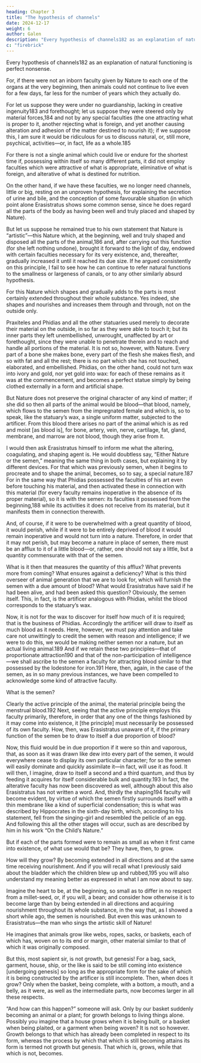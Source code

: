 ```yaml
---
heading: Chapter 3
title: "The hypothesis of channels"
date: 2024-12-17
weight: 6
author: Galen
description: "Every hypothesis of channels182 as an explanation of natural functioning is perfect nonsense."
c: "firebrick"
---
```



Every hypothesis of channels182 as an explanation of natural functioning is perfect nonsense.

For, if there were not an inborn faculty given by Nature to each one of the organs at the very beginning, then animals could not continue to live even for a few days, far less for the number of years which they actually do. 

For let us suppose they were under no guardianship, lacking in creative ingenuity183 and forethought; let us suppose they were steered only by material forces,184 and not by any special faculties (the one attracting what is proper to it, another rejecting what is foreign, and yet another causing alteration and adhesion of the matter destined to nourish it); if we suppose this, I am sure it would be ridiculous for us to discuss natural, or, still more, psychical, activities—or, in fact, life as a whole.185

For there is not a single animal which could live or endure for the shortest time if, possessing within itself so many different parts, it did not employ faculties which were attractive of what is appropriate, eliminative of what is foreign, and alterative of what is destined for nutrition. 

On the other hand, if we have these faculties, we no longer need channels, little or big, resting on an unproven hypothesis, for explaining the secretion of urine and bile, and the conception of some favourable situation (in which point alone Erasistratus shows some common sense, since he does regard all the parts of the body as having been well and truly placed and shaped by Nature).

But let us suppose he remained true to his own statement that Nature is “artistic”—this Nature which, at the beginning, well and truly shaped and disposed all the parts of the animal,186 and, after carrying out this function (for she left nothing undone), brought it forward to the light of day, endowed with certain faculties necessary for its very existence, and, thereafter, gradually increased it until it reached its due size. If he argued consistently on this principle, I fail to see how he can continue to refer natural functions to the smallness or largeness of canals, or to any other similarly absurd hypothesis.

For this Nature which shapes and gradually adds to the parts is most certainly extended throughout their whole substance. Yes indeed, she shapes and nourishes and increases them through and through, not on the outside only. 

Praxiteles and Phidias and all the other statuaries used merely to decorate their material on the outside, in so far as they were able to touch it; but its inner parts they left unembellished, unwrought, unaffected by art or forethought, since they were unable to penetrate therein and to reach and handle all portions of the material. It is not so, however, with Nature. Every part of a bone she makes bone, every part of the flesh she makes flesh, and so with fat and all the rest; there is no part which she has not touched, elaborated, and embellished. Phidias, on the other hand, could not turn wax into ivory and gold, nor yet gold into wax: for each of these remains as it was at the commencement, and becomes a perfect statue simply by being clothed externally in a form and artificial shape. 

But Nature does not preserve the original character of any kind of matter; if she did so then all parts of the animal would be blood—that blood, namely, which flows to the semen from the impregnated female and which is, so to speak, like the statuary’s wax, a single uniform matter, subjected to the artificer. From this blood there arises no part of the animal which is as red and moist [as blood is], for bone, artery, vein, nerve, cartilage, fat, gland, membrane, and marrow are not blood, though they arise from it.

I would then ask Erasistratus himself to inform me what the altering, coagulating, and shaping agent is. He would doubtless say, “Either Nature or the semen,” meaning the same thing in both cases, but explaining it by different devices. For that which was previously semen, when it begins to procreate and to shape the animal, becomes, so to say, a special nature.187 For in the same way that Phidias possessed the faculties of his art even before touching his material, and then activated these in connection with this material (for every faculty remains inoperative in the absence of its proper material), so it is with the semen: its faculties it possessed from the beginning,188 while its activities it does not receive from its material, but it manifests them in connection therewith.

And, of course, if it were to be overwhelmed with a great quantity of blood, it would perish, while if it were to be entirely deprived of blood it would remain inoperative and would not turn into a nature. Therefore, in order that it may not perish, but may become a nature in place of semen, there must be an afflux to it of a little blood—or, rather, one should not say a little, but a quantity commensurate with that of the semen.

What is it then that measures the quantity of this afflux? What prevents more from coming? What ensures against a deficiency? What is this third overseer of animal generation that we are to look for, which will furnish the semen with a due amount of blood? What would Erasistratus have said if he had been alive, and had been asked this question? Obviously, the semen itself. This, in fact, is the artificer analogous with Phidias, whilst the blood corresponds to the statuary’s wax.

Now, it is not for the wax to discover for itself how much of it is required; that is the business of Phidias. Accordingly the artificer will draw to itself as much blood as it needs. Here, however, we must pay attention and take care not unwittingly to credit the semen with reason and intelligence; if we were to do this, we would be making neither semen nor a nature, but an actual living animal.189 And if we retain these two principles—that of proportionate attraction190 and that of the non-participation of intelligence—we shall ascribe to the semen a faculty for attracting blood similar to that possessed by the lodestone for iron.191 Here, then, again, in the case of the semen, as in so many previous instances, we have been compelled to acknowledge some kind of attractive faculty.

What is the semen? 

Clearly the active principle of the animal, the material principle being the menstrual blood.192 Next, seeing that the active principle employs this faculty primarily, therefore, in order that any one of the things fashioned by it may come into existence, it [the principle] must necessarily be possessed of its own faculty. How, then, was Erasistratus unaware of it, if the primary function of the semen be to draw to itself a due proportion of blood?

Now, this fluid would be in due proportion if it were so thin and vaporous, that, as soon as it was drawn like dew into every part of the semen, it would everywhere cease to display its own particular character; for so the semen will easily dominate and quickly assimilate it—in fact, will use it as food. It will then, I imagine, draw to itself a second and a third quantum, and thus by feeding it acquires for itself considerable bulk and quantity.193 In fact, the alterative faculty has now been discovered as well, although about this also Erasistratus has not written a word. And, thirdly the shaping194 faculty will become evident, by virtue of which the semen firstly surrounds itself with a thin membrane like a kind of superficial condensation; this is what was described by Hippocrates in the sixth-day birth, which, according to his statement, fell from the singing-girl and resembled the pellicle of an egg. And following this all the other stages will occur, such as are described by him in his work “On the Child’s Nature.”

But if each of the parts formed were to remain as small as when it first came into existence, of what use would that be? They have, then, to grow. 

How will they grow? By becoming extended in all directions and at the same time receiving nourishment. And if you will recall what I previously said about the bladder which the children blew up and rubbed,195 you will also understand my meaning better as expressed in what I am now about to say.

Imagine the heart to be, at the beginning, so small as to differ in no respect from a millet-seed, or, if you will, a bean; and consider how otherwise it is to become large than by being extended in all directions and acquiring nourishment throughout its whole substance, in the way that, as I showed a short while ago, the semen is nourished. But even this was unknown to Erasistratus—the man who sings the artistic skill of Nature!

He imagines that animals grow like webs, ropes, sacks, or baskets, each of which has, woven on to its end or margin, other material similar to that of which it was originally composed.

But this, most sapient sir, is not growth, but genesis! For a bag, sack, garment, house, ship, or the like is said to be still coming into existence [undergoing genesis] so long as the appropriate form for the sake of which it is being constructed by the artificer is still incomplete. Then, when does it grow? Only when the basket, being complete, with a bottom, a mouth, and a belly, as it were, as well as the intermediate parts, now becomes larger in all these respects.

“And how can this happen?” someone will ask. Only by our basket suddenly becoming an animal or a plant; for growth belongs to living things alone. Possibly you imagine that a house grows when it is being built, or a basket when being plaited, or a garment when being woven? It is not so however. Growth belongs to that which has already been completed in respect to its form, whereas the process by which that which is still becoming attains its form is termed not growth but genesis. That which is, grows, while that which is not, becomes.


